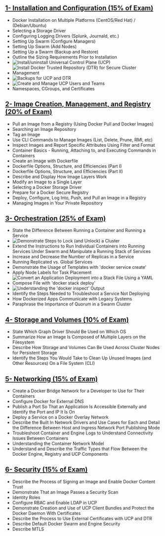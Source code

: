 ## <u>**1- Installation and Configuration (15% of Exam)**</u>

*   Docker Installation on Multiple Platforms (CentOS/Red Hat) / (Debian/Ubuntu)
*   Selecting a Storage Driver
*   Configuring Logging Drivers (Splunk, Journald, etc.)
*   Setting Up Swarm (Configure Managers)
*   Setting Up Swarm (Add Nodes)
*   Setting Up a Swarm (Backup and Restore)
*   Outline the Sizing Requirements Prior to Installation
*   ![Install/uninstall Universal Control Plane (UCP)](https://github.com/AJNOURI/Docker_Certified_Associate_Certification/wiki/Install-Universal-Control-Plane-(UCP))
*   ![Install Docker Trusted Repository (DTR) for Secure Cluster Management](https://github.com/AJNOURI/Docker_Certified_Associate_Certification/wiki/Install-Docker-Trusted-Repository-(DTR)-for-Secure-Cluster-Management)
*   ![Backups for UCP and DTR](https://github.com/AJNOURI/Docker_Certified_Associate_Certification/wiki/Backups-for-UCP-and-DTR)
*   ![Create and Manage UCP Users and Teams](https://github.com/AJNOURI/Docker_Certified_Associate_Certification/wiki/Create-and-Manage-UCP-Users-and-Teams)
*   Namespaces, CGroups, and Certificates

## <u>**2- Image Creation, Management, and Registry (20% of Exam)**</u>

*   Pull an Image from a Registry (Using Docker Pull and Docker Images)
*   Searching an Image Repository
*   Tag an Image
*   Use CLI Commands to Manage Images (List, Delete, Prune, RMI, etc)
*   Inspect Images and Report Specific Attributes Using Filter and Format
*   Container Basics - Running, Attaching to, and Executing Commands in Containers
*   Create an Image with Dockerfile
*   Dockerfile Options, Structure, and Efficiencies (Part I)
*   Dockerfile Options, Structure, and Efficiencies (Part II)
*   Describe and Display How Image Layers Work
*   Modify an Image to a Single Layer
*   Selecting a Docker Storage Driver
*   Prepare for a Docker Secure Registry
*   Deploy, Configure, Log Into, Push, and Pull an Image in a Registry
*   Managing Images in Your Private Repository

## <u>**3- Orchestration (25% of Exam)**</u>

*   State the Difference Between Running a Container and Running a Service
*   ![Demonstrate Steps to Lock (and Unlock) a Cluster](https://github.com/AJNOURI/Docker_Certified_Associate_Certification/wiki/Locking-&-unlocking-Swarm-cluster)
*   Extend the Instructions to Run Individual Containers into Running Services Under Swarm and Manipulate a Running Stack of Services
*   Increase and Decrease the Number of Replicas in a Service
*   Running Replicated vs. Global Services
*   Demonstrate the Usage of Templates with 'docker service create'
*   Apply Node Labels for Task Placement
*   ![Convert an Application Deployment into a Stack File Using a YAML Compose File with 'docker stack deploy'](https://github.com/AJNOURI/Docker_Certified_Associate_Certification/wiki/Creating-a-Docker-service-stack-with-docker-compose-file.)
*   ![Understanding the 'docker inspect' Output](https://github.com/AJNOURI/Docker_Certified_Associate_Certification/wiki/Understanding-the-'docker-inspect'-Output)
*   Identify the Steps Needed to Troubleshoot a Service Not Deploying
*   How Dockerized Apps Communicate with Legacy Systems
*   Paraphrase the Importance of Quorum in a Swarm Cluster

## <u>**4- Storage and Volumes (10% of Exam)**</u>

*   State Which Graph Driver Should Be Used on Which OS
*   Summarize How an Image Is Composed of Multiple Layers on the Filesystem
*   Describe How Storage and Volumes Can Be Used Across Cluster Nodes for Persistent Storage
*   Identify the Steps You Would Take to Clean Up Unused Images (and Other Resources) On a File System (CLI)

## <u>**5- Networking (15% of Exam)**</u>

*   Create a Docker Bridge Network for a Developer to Use for Their Containers
*   Configure Docker for External DNS
*   Publish a Port So That an Application Is Accessible Externally and Identify the Port and IP It Is On
*   Deploy a Service on a Docker Overlay Network
*   Describe the Built In Network Drivers and Use Cases for Each and Detail the Difference Between Host and Ingress Network Port Publishing Mode
*   Troubleshoot Container and Engine Logs to Understand Connectivity Issues Between Containers
*   Understanding the Container Network Model
*   Understand and Describe the Traffic Types that Flow Between the Docker Engine, Registry and UCP Components

## <u>**6- Security (15% of Exam)**</u>

*   Describe the Process of Signing an Image and Enable Docker Content Trust
*   Demonstrate That an Image Passes a Security Scan
*   Identity Roles
*   Configure RBAC and Enable LDAP in UCP
*   Demonstrate Creation and Use of UCP Client Bundles and Protect the Docker Daemon With Certificates
*   Describe the Process to Use External Certificates with UCP and DTR
*   Describe Default Docker Swarm and Engine Security
*   Describe MTLS

